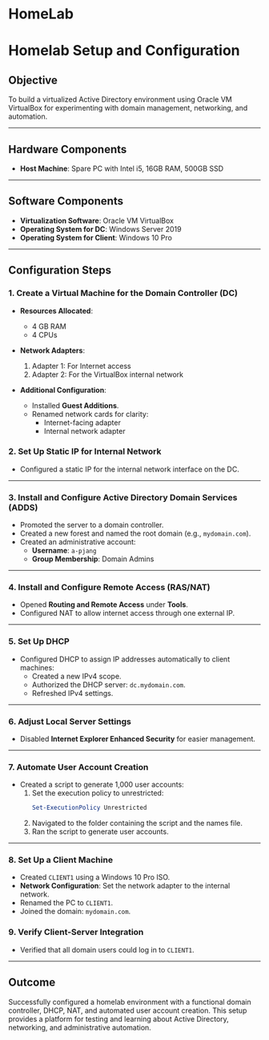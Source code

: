 # HomeLab
# Homelab Setup and Configuration  

## Objective  
To build a virtualized Active Directory environment using Oracle VM VirtualBox for experimenting with domain management, networking, and automation.

---

## Hardware Components  
- **Host Machine**: Spare PC with Intel i5, 16GB RAM, 500GB SSD  

---

## Software Components  
- **Virtualization Software**: Oracle VM VirtualBox  
- **Operating System for DC**: Windows Server 2019  
- **Operating System for Client**: Windows 10 Pro  

---

## Configuration Steps  

### 1. Create a Virtual Machine for the Domain Controller (DC)  
- **Resources Allocated**:  
  - 4 GB RAM  
  - 4 CPUs  

- **Network Adapters**:  
  1. Adapter 1: For Internet access  
  2. Adapter 2: For the VirtualBox internal network  

- **Additional Configuration**:  
  - Installed **Guest Additions**.  
  - Renamed network cards for clarity:  
    - Internet-facing adapter  
    - Internal network adapter  

### 2. Set Up Static IP for Internal Network  
- Configured a static IP for the internal network interface on the DC.  

---

### 3. Install and Configure Active Directory Domain Services (ADDS)  
- Promoted the server to a domain controller.  
- Created a new forest and named the root domain (e.g., `mydomain.com`).  
- Created an administrative account:  
  - **Username**: `a-pjang`  
  - **Group Membership**: Domain Admins  

---

### 4. Install and Configure Remote Access (RAS/NAT)  
- Opened **Routing and Remote Access** under **Tools**.  
- Configured NAT to allow internet access through one external IP.  

---

### 5. Set Up DHCP  
- Configured DHCP to assign IP addresses automatically to client machines:  
  - Created a new IPv4 scope.  
  - Authorized the DHCP server: `dc.mydomain.com`.  
  - Refreshed IPv4 settings.  

---

### 6. Adjust Local Server Settings  
- Disabled **Internet Explorer Enhanced Security** for easier management.  

---

### 7. Automate User Account Creation  
- Created a script to generate 1,000 user accounts:  
  1. Set the execution policy to unrestricted:  
     ```powershell
     Set-ExecutionPolicy Unrestricted
     ```  
  2. Navigated to the folder containing the script and the names file.  
  3. Ran the script to generate user accounts.  

---

### 8. Set Up a Client Machine  
- Created `CLIENT1` using a Windows 10 Pro ISO.  
- **Network Configuration**: Set the network adapter to the internal network.  
- Renamed the PC to `CLIENT1`.  
- Joined the domain: `mydomain.com`.  

### 9. Verify Client-Server Integration  
- Verified that all domain users could log in to `CLIENT1`.  

---

## Outcome  
Successfully configured a homelab environment with a functional domain controller, DHCP, NAT, and automated user account creation. This setup provides a platform for testing and learning about Active Directory, networking, and administrative automation.
